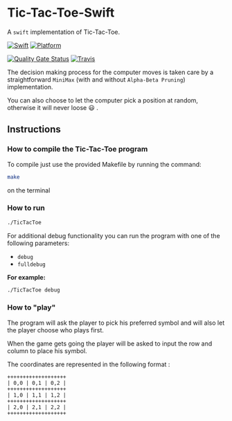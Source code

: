 # Tic-Tac-Toe-Swift

A `swift` implementation of Tic-Tac-Toe.

[![Swift][swift-badge]][swift-url]
[![Platform][platform-badge]][platform-url]

[![Quality Gate Status][sonar-badge]][sonar-url]
[![Travis][travis-badge]][travis-url]

[swift-badge]: https://img.shields.io/badge/Swift-5.X-orange.svg?style=flat
[swift-url]: https://swift.org
[platform-badge]: https://img.shields.io/badge/Platforms-macOS%20--%20Linux-blue.svg?style=flat
[platform-url]: https://swift.org
[travis-badge]: https://travis-ci.org/Zialus/IA-Tic-Tac-Toe-Swift.svg?branch=master
[travis-url]: https://travis-ci.org/Zialus/IA-Tic-Tac-Toe-Swift
[sonar-badge]: https://sonarcloud.io/api/project_badges/measure?project=Zialus_IA-Tic-Tac-Toe-Swift&metric=alert_status
[sonar-url]: https://sonarcloud.io/dashboard?id=Zialus_IA-Tic-Tac-Toe-Swift

The decision making process for the computer moves is taken care by a
straightforward `MiniMax` (with and without `Alpha-Beta Pruning`)
implementation.

You can also choose to let the computer pick a position at random, otherwise it will never loose :smiley: .

## Instructions

### How to compile the Tic-Tac-Toe program

To compile just use the provided Makefile by running the command:

``` bash
make
```

on the terminal

### How to run

``` bash
./TicTacToe
```

For additional debug functionality you can run the program with one of the
following parameters:

-   `debug`
-   `fulldebug`

**For example:**

``` bash
./TicTacToe debug
```

### How to "play"

The program will ask the player to pick his preferred symbol and will also
let the player choose who plays first.

When the game gets going the player will be asked to input the row and column
to place his symbol.

The coordinates are represented in the following format :

``` text
+++++++++++++++++++
| 0,0 | 0,1 | 0,2 |
+++++++++++++++++++
| 1,0 | 1,1 | 1,2 |
+++++++++++++++++++
| 2,0 | 2,1 | 2,2 |
+++++++++++++++++++
```
